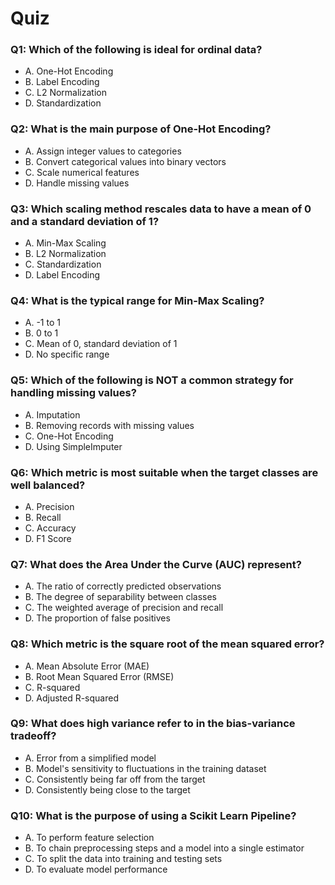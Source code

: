 # Quiz

### Q1: Which of the following is ideal for ordinal data?

- A. One-Hot Encoding
- B. Label Encoding
- C. L2 Normalization
- D. Standardization

### Q2: What is the main purpose of One-Hot Encoding?

- A. Assign integer values to categories
- B. Convert categorical values into binary vectors
- C. Scale numerical features
- D. Handle missing values

### Q3: Which scaling method rescales data to have a mean of 0 and a standard deviation of 1?

- A. Min-Max Scaling
- B. L2 Normalization
- C. Standardization
- D. Label Encoding

### Q4: What is the typical range for Min-Max Scaling?

- A. -1 to 1
- B. 0 to 1
- C. Mean of 0, standard deviation of 1
- D. No specific range

### Q5: Which of the following is NOT a common strategy for handling missing values?

- A. Imputation
- B. Removing records with missing values
- C. One-Hot Encoding
- D. Using SimpleImputer

### Q6: Which metric is most suitable when the target classes are well balanced?

- A. Precision
- B. Recall
- C. Accuracy
- D. F1 Score

### Q7: What does the Area Under the Curve (AUC) represent?

- A. The ratio of correctly predicted observations
- B. The degree of separability between classes
- C. The weighted average of precision and recall
- D. The proportion of false positives

### Q8: Which metric is the square root of the mean squared error?

- A. Mean Absolute Error (MAE)
- B. Root Mean Squared Error (RMSE)
- C. R-squared
- D. Adjusted R-squared

### Q9: What does high variance refer to in the bias-variance tradeoff?

- A. Error from a simplified model
- B. Model's sensitivity to fluctuations in the training dataset
- C. Consistently being far off from the target
- D. Consistently being close to the target

### Q10: What is the purpose of using a Scikit Learn Pipeline?

- A. To perform feature selection
- B. To chain preprocessing steps and a model into a single estimator
- C. To split the data into training and testing sets
- D. To evaluate model performance
